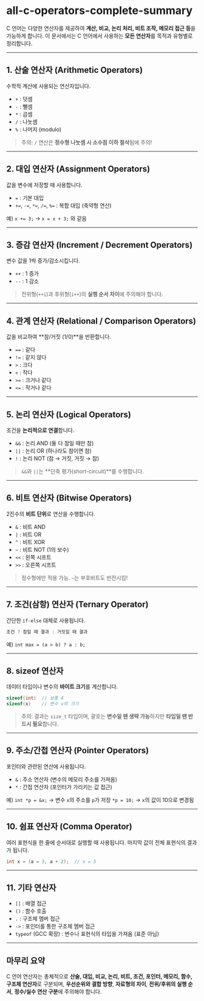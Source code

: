 # all-c-operators-complete-summary

C 언어는 다양한 연산자를 제공하여 **계산, 비교, 논리 처리, 비트 조작, 메모리 접근 등**을 가능하게 합니다. 이 문서에서는 C 언어에서 사용하는 **모든 연산자**를 목적과 유형별로 정리합니다.

---

## 1. 산술 연산자 (Arithmetic Operators)

수학적 계산에 사용되는 연산자입니다.

* `+` : 덧셈
* `-` : 뺄셈
* `*` : 곱셈
* `/` : 나눗셈
* `%` : 나머지 (modulo)

> 주의: `/` 연산은 **정수형 나눗셈 시 소수점 이하 절삭**됨에 주의!

---

## 2. 대입 연산자 (Assignment Operators)

값을 변수에 저장할 때 사용합니다.

* `=` : 기본 대입
* `+=`, `-=`, `*=`, `/=`, `%=` : 복합 대입 (축약형 연산)

예) `x += 3;` → `x = x + 3;` 와 같음

---

## 3. 증감 연산자 (Increment / Decrement Operators)

변수 값을 1씩 증가/감소시킵니다.

* `++` : 1 증가
* `--` : 1 감소

> 전위형(`++i`)과 후위형(`i++`)의 **실행 순서 차이**에 주의해야 합니다.

---

## 4. 관계 연산자 (Relational / Comparison Operators)

값을 비교하여 \*\*참/거짓 (1/0)\*\*을 반환합니다.

* `==` : 같다
* `!=` : 같지 않다
* `>` : 크다
* `<` : 작다
* `>=` : 크거나 같다
* `<=` : 작거나 같다

---

## 5. 논리 연산자 (Logical Operators)

조건을 **논리적으로 연결**합니다.

* `&&` : 논리 AND (둘 다 참일 때만 참)
* `||` : 논리 OR (하나라도 참이면 참)
* `!` : 논리 NOT (참 → 거짓, 거짓 → 참)

> `&&`와 `||`는 \*\*단축 평가(short-circuit)\*\*를 수행합니다.

---

## 6. 비트 연산자 (Bitwise Operators)

2진수의 **비트 단위**로 연산을 수행합니다.

* `&` : 비트 AND
* `|` : 비트 OR
* `^` : 비트 XOR
* `~` : 비트 NOT (1의 보수)
* `<<` : 왼쪽 시프트
* `>>` : 오른쪽 시프트

> 정수형에만 적용 가능. `~`는 부호비트도 반전시킴!

---

## 7. 조건(삼항) 연산자 (Ternary Operator)

간단한 `if-else` 대체로 사용됩니다.

```c
조건 ? 참일 때 결과 : 거짓일 때 결과
```

예) `int max = (a > b) ? a : b;`

---

## 8. sizeof 연산자

데이터 타입이나 변수의 **바이트 크기**를 계산합니다.

```c
sizeof(int)  // 보통 4
sizeof(x)    // 변수 x의 크기
```

> 주의: 결과는 `size_t` 타입이며, 괄호는 **변수일 땐 생략 가능**하지만 **타입일 땐 반드시 필요**합니다.

---

## 9. 주소/간접 연산자 (Pointer Operators)

포인터와 관련된 연산에 사용됩니다.

* `&` : 주소 연산자 (변수의 메모리 주소를 가져옴)
* `*` : 간접 연산자 (포인터가 가리키는 값 접근)

예) `int *p = &x;` → 변수 `x`의 주소를 `p`가 저장
`*p = 10;` → `x`의 값이 10으로 변경됨

---

## 10. 쉼표 연산자 (Comma Operator)

여러 표현식을 한 줄에 순서대로 실행할 때 사용됩니다. 마지막 값이 전체 표현식의 결과가 됩니다.

```c
int x = (a = 3, a + 2);  // x = 5
```

---

## 11. 기타 연산자

* `[]` : 배열 접근
* `()` : 함수 호출
* `.` : 구조체 멤버 접근
* `->` : 포인터를 통한 구조체 멤버 접근
* `typeof` (GCC 확장) : 변수나 표현식의 타입을 가져옴 (표준 아님)

---

## 마무리 요약

C 언어 연산자는 총체적으로 **산술, 대입, 비교, 논리, 비트, 조건, 포인터, 메모리, 함수, 구조체 연산자**로 구분되며, **우선순위와 결합 방향**, **자료형의 차이**, **전위/후위의 실행 순서**, **정수/실수 연산 구분**에 주의해야 합니다.